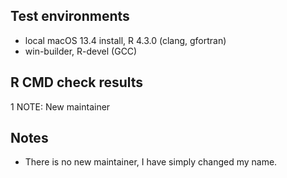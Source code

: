 ## Test environments
* local macOS 13.4 install, R 4.3.0 (clang, gfortran)
* win-builder, R-devel (GCC)

## R CMD check results

1 NOTE: New maintainer

## Notes

* There is no new maintainer, I have simply changed my name.
